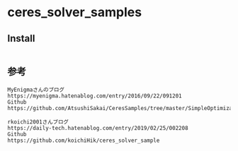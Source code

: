# ceres_solver_samples
## Install

```

```
## 参考
```
MyEnigmaさんのブログ
https://myenigma.hatenablog.com/entry/2016/09/22/091201  
Github
https://github.com/AtsushiSakai/CeresSamples/tree/master/SimpleOptimizationSample

rkoichi2001さんブログ
https://daily-tech.hatenablog.com/entry/2019/02/25/002208
Github
https://github.com/koichiHik/ceres_solver_sample
```
